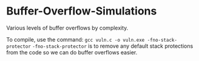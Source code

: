# Buffer-Overflow-Simulations
Various levels of buffer overflows by complexity.

To compile, use the command:
```gcc vuln.c -o vuln.exe -fno-stack-protector```
`-fno-stack-protector` is to remove any default stack protections from the code so we can do buffer overflows easier.